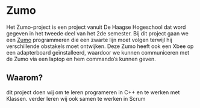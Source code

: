 # Zumo

Het Zumo-project is een project vanuit De Haagse Hogeschool dat word gegeven in het tweede deel van het 2de semester. Bij dit project gaan we een [Zumo](https://www.pololu.com/category/129/zumo-robots-and-accessories) programmeren die een zwarte lijn moet volgen terwijl hij verschillende obstakels moet ontwijken. Deze Zumo heeft ook een Xbee op een adapterboard geïnstalleerd, waardoor we kunnen communiceren met de Zumo via een laptop en hem commando’s kunnen geven.

## Waarom?
dit project doen wij om te leren programeren in C++ en te werken met Klassen. verder leren wij ook samen te werken in Scrum
